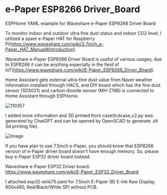 # e-Paper ESP8266 Driver_Board
ESPHome YAML example for Waveshare e-Paper ESP8266 Driver Board

To monitor indoor and outdoor ultra fine dust status and indoor CO2 level, I utilized a spare e-Paper HAT for Raspberry Pi(https://www.waveshare.com/wiki/2.7inch_e-Paper_HAT_Manual#Introduction).

Waveshare e-Paper ESP8266 Driver Board is useful of various usages, due to ESP8266 it can be anything especially in the field of IoT(https://www.waveshare.com/wiki/E-Paper_ESP8266_Driver_Board).  

Home Assistant gets external ultra-fine dust value from Naver weather information installed through HACS, and DIY board which has the fine dust sensor (SDS021) and carbon dioxide sensor (MH-Z19B) is connected to Home Assistant through ESPHome. 

![110357](https://github.com/sevengivings/e-Paper_ESP8266_Driver_Board/assets/2328500/f76a3f0a-ffae-47dd-8e88-1f7f148db241)

I added more information and 3D printed front case(lcdcase_v2.py was generated by ChatGPT and can be opened by OpenSCAD to generate .slt 3d printing file). 

![Image](https://github.com/user-attachments/assets/10ac7d0a-b2b8-4a48-a87b-3f67a2640eb8)

If you have plan to use 7.5inch e-Paper, you should know that ESP8266 version of e-Paper driver board doesn't have enough memory. So, please buy e-Paper ESP32 driver board instead. 

Waveshare e-Paper ESP32 Driver board: https://www.waveshare.com/wiki/E-Paper_ESP32_Driver_Board 

I attached esp32-eink75.yaml for 7.5inch E-Paper (B) E-Ink Raw Display, 800x480, Red/Black/White SPI without PCB. 



